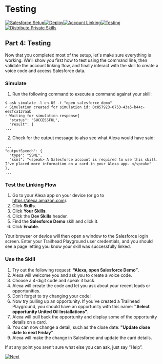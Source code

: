 # Testing

[![Salesforce Setup](https://m.media-amazon.com/images/G/01/mobile-apps/dex/alexa/alexa-skills-kit/tutorials/tutorial-page-marker-1-done._TTH_.png)](./1-salesforce-setup.md)[![Deploy](https://m.media-amazon.com/images/G/01/mobile-apps/dex/alexa/alexa-skills-kit/tutorials/tutorial-page-marker-2-done._TTH_.png)](./2-deploy.md)[![Account Linking](https://m.media-amazon.com/images/G/01/mobile-apps/dex/alexa/alexa-skills-kit/tutorials/tutorial-page-marker-3-done._TTH_.png)](./3-account-linking.md)[![Testing](https://m.media-amazon.com/images/G/01/mobile-apps/dex/alexa/alexa-skills-kit/tutorials/tutorial-page-marker-4-on._TTH_.png)](./4-testing.md)[![Distribute Private Skills](https://m.media-amazon.com/images/G/01/mobile-apps/dex/alexa/alexa-skills-kit/tutorials/tutorial-page-marker-5-off._TTH_.png)](./5-distribute-private-skills.md)

## Part 4: Testing

Now that you completed most of the setup, let's make sure everything is working. We'll show you first how to test using the command line, then validate the account linking flow, and finally interact with the skill to create a voice code and access Salesforce data.

### Simulate

1. Run the following command to execute a command against your skill:

```
$ ask simulate -l en-US -t "open salesforce demo"
✓ Simulation created for simulation id: 0c857923-0753-43a5-b44c-ee2fca137aab
◜ Waiting for simulation response{
  "status": "SUCCESSFUL",
  "result": {
...
```

2. Check for the output message to also see what Alexa would have said:

```
...
"outputSpeech": {
  "type": "SSML",
  "ssml": "<speak> A Salesforce account is required to use this skill. I've placed more information on a card in your Alexa app. </speak>"
},
...
```

### Test the Linking Flow

1. Go to your Alexa app on your device (or go to https://alexa.amazon.com).
2. Click **Skills**. 
3. Click **Your Skills**.
4. Click the **Dev Skills** header.
5. Find the **Salesforce Demo** skill and click it.
6. Click **Enable**.

Your browser or device will then open a window to the Salesforce login screen. 
Enter your Trailhead Playground user credentials, and you should see a page letting you know your skill was successfully linked.

### Use the Skill

1. Try out the following request: **“Alexa, open Salesforce Demo”**.
2. Alexa will welcome you and ask you to create a voice code.
3. Choose a 4-digit code and speak it back.
4. Alexa will create the code and let you ask about your recent leads or opportunities.
5. Don’t forget to try changing your code!
6. Now try pulling up an opportunity. If you've created a Trailhead Playground, you should have an opportunity with this name: **"Select opportunity United Oil Installations"**.
7. Alexa will pull back the opportunity and display some of the opportunity details on a card.
8. You can now change a detail, such as the close date: **"Update close date to next Friday"**.
9. Alexa will make the change in Salesforce and update the card details.

If at any point you aren’t sure what else you can ask, just say “Help”.

[![Next](https://m.media-amazon.com/images/G/01/mobile-apps/dex/alexa/alexa-skills-kit/tutorials/button-next._TTH_.png)](./5-distribute-private-skills.md)
